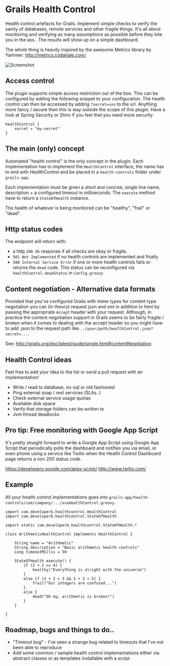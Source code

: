 Grails Health Control
=====================

Health control artefacts for Grails. Implement simple checks to verify the sanity of databases, remote services and other fragile things. It's all about monitoring and verifying as many assumptions as possible before they bite you in the ass.. The results will show up on a simple dashboard.

The whole thing is heavily inspired by the awesome Metrics library by Yammer: http://metrics.codahale.com/

![Screenshot](https://github.com/kimble/grails-health-control/raw/master/docs/screenshots/dashboard.png)


Access control 
--------------

The plugin supports simple access restriction out of the box. This can be configured by adding the following snippet to your configuration. The health control can then be accessed by adding `?secret=xxx` to the url. Anything more fancy / secure then this is way outside the scope of this plugin. Have a look at Spring Security or Shiro if you feel that you need more security. 

    healthControl {
        secret = "my-secret"
    }


The main (only) concept
-----------------------

Automated "health control" is the only concept in the plugin. Each implementation has to implement the `HealthControl` interface, the name has to end with _HealthControl_ and be placed in a `health-controls` folder under `grails-app`.

Each implementation must be given a short and concise, single line name, description + a configured timeout in milliseconds. The `execute` method have to return a `StateOfHealth` instance.

The health of whatever is being monitored can be "healthy", "frail" or "dead".


Http status codes
-----------------

The endpoint will return with:

* a http `200 Ok` response if all checks are okay or fragile,
* `501 Not Implemented` if no health controls are implemented and finally
* `500 Internal Service Error` if one or more health controls fails or returns the `dead` code.  This status can be reconfigured via `healthControl.deadStatus` in `Config.groovy`


Content negotiation - Alternative data formats
----------------------------------------------

Provided that you've configured Grails with mime types for content type negotiation you can (in theory) request json and xml in addition to html by passing the appropriate `Accept` header with your request. Although, in practice the content negotiation support in Grails seems to be fairly fragile / broken when it comes to dealing with the accept header so you might have to add .json to the request path like `../your/path/healthControl.json?secret=...`.

See: http://grails.org/doc/latest/guide/single.html#contentNegotiation


Health Control ideas
--------------------

Feel free to add your idea to the list or send a pull request with an implementation!

* Write / read to database, no-sql or old fashioned
* Ping external soap / rest services (SLAs..)
* Check external service usage quotas
* Available disk space
* Verify that storage folders can be written to
* Jvm thread deadlocks


Pro tip: Free monitoring with Google App Script
------------------------------------------------

It's pretty straight forward to write a Google App Script using Google App Script that periodically polls the dashboard and notifies you via email, or even phone using a service like Twilio when the Health Control Dashboard page returns a non 200 status code.

https://developers.google.com/apps-script/
http://www.twilio.com/


Example
-------

All your health control implementations goes into `grails-app/health-controls/com/company/.../xxxHealthControl.groovy`.

    import com.developerb.healthcontrol.HealthControl
    import com.developerb.healthcontrol.StateOfHealth

    import static com.developerb.healthcontrol.StateOfHealth.*

    class ArithmeticHealthControl implements HealthControl {

        String name = "Arithmetic"
        String description = "Basic arithmetic health controls"
        Long timeoutMillis = 50

        StateOfHealth execute() {
            if (2 + 2 == 4) {
                healthy("Everything is alright with the universe")
            }
            else if (2 + 2 > 3 && 2 + 2 < 5) {
                frail("Our integers are confused...")
            }
            else {
                dead("Oh my, arithmetic is broken!")
            }
        }

    }


Roadmap, bugs and things to do..
--------------------------------

* "Timeout bug" - I've seen a strange bug related to timeouts that I've not been able to reproduce
* Add some common / sample health control implementations either via abstract classes or as templates installable with a script.
